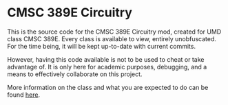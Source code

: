 # CMSC 389E Circuitry

This is the source code for the CMSC 389E Circuitry mod, created for UMD class CMSC 389E. Every class is available to view, entirely unobfuscated. For the time being, it will be kept up-to-date with current commits.

However, having this code available is not to be used to cheat or take advantage of. It is only here for academic purposes, debugging, and a means to effectively collaborate on this project.

More information on the class and what you are expected to do can be found [here](https://cmsc-389e.github.io).